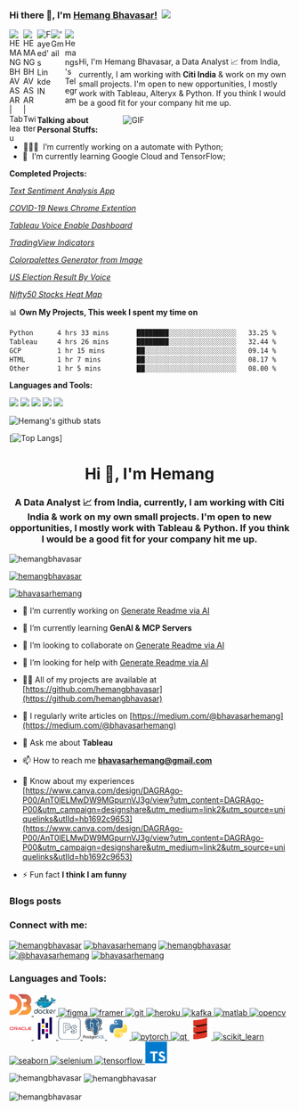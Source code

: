 ### Hi there 👋, I'm [Hemang Bhavasar!](https://github.com/hemangbhavasar) &nbsp;![](https://komarev.com/ghpvc/?username=hemangbhavasar)

<a href="https://public.tableau.com/app/profile/hemang.bhavasar">
  <img align="left" alt="HEMANG BHAVASAR | Tableau" width="25px" src="https://nextviewconsulting.com/sites/default/files/styles/large/public/icons/logo-tableau-cirkel.png?itok=CsAZTLUk" />
</a>
<a href="https://twitter.com/bhavasarhemang">
  <img align="left" alt="HEMANG BHAVASAR | Twitter" width="25px" src="https://cdn3.iconfinder.com/data/icons/basicolor-reading-writing/24/077_twitter-512.png" />
</a>
<a href="https://www.linkedin.com/in/hemangbhavasar/">
  <img align="left" alt="Fayeed's LinkdeIN" width="25px" src="https://cdn.iconscout.com/icon/free/png-256/linkedin-42-151143.png" />
</a>
<a href="bhavasarhemang@gmail.com">
  <img align="left" alt="'Gmail" width="25px" src="https://cdn.worldvectorlogo.com/logos/official-gmail-icon-2020-.svg" />
</a>
<a href="https://t.me/bhavasarhemang">
  <img align="left" alt="Hemangs's Telegram" width="25px" src="https://upload.wikimedia.org/wikipedia/commons/thumb/8/82/Telegram_logo.svg/1024px-Telegram_logo.svg.png" />
</a>

<br />
<br />

Hi, I'm Hemang Bhavasar, a Data Analyst 📈 from India, currently, I am working with **Citi India** & work on my own small projects.
I'm open to new opportunities, I mostly work with Tableau, Alteryx & Python. If you think I would be a good fit for your company hit me up.

  <img align="right" alt="GIF" src="https://cdn.dribbble.com/users/1797155/screenshots/5018207/malware-attack.gif" width="300" />

  
  
**Talking about Personal Stuffs:**

- 👨🏽‍💻 &nbsp;I’m currently working on a automate with Python;
- 🌱 &nbsp;I’m currently learning Google Cloud and TensorFlow; 

**Completed Projects:**

*[Text Sentiment Analysis App](https://github.com/hemangbhavasar/Text-Sentiment-Analysis-_Streamlite)*

*[COVID-19 News Chrome Extention](https://github.com/hemangbhavasar/Covid-19-Chrome-Extention)*

*[Tableau Voice Enable Dashboard](https://github.com/hemangbhavasar/MedicalDashboard.github.io)*

*[TradingView Indicators](https://github.com/hemangbhavasar/indicator)*

*[Colorpalettes Generator from Image](https://github.com/hemangbhavasar/Colorpalettes)*

*[US Election Result By Voice](https://github.com/hemangbhavasar/WhoWillWin.github.io)*

*[Nifty50 Stocks Heat Map](https://github.com/hemangbhavasar/heatmap)*



📊 **Own My Projects, This week I spent my time on**
<!--START_SECTION:waka-->
```text
Python      4 hrs 33 mins       ████████░░░░░░░░░░░░░░░░░   33.25 % 
Tableau     4 hrs 26 mins       ████████░░░░░░░░░░░░░░░░░   32.44 % 
GCP         1 hr 15 mins        ██░░░░░░░░░░░░░░░░░░░░░░░   09.14 % 
HTML        1 hr 7 mins         ██░░░░░░░░░░░░░░░░░░░░░░░   08.17 % 
Other       1 hr 5 mins         ██░░░░░░░░░░░░░░░░░░░░░░░   08.00 %
```
<!--END_SECTION:waka-->

**Languages and Tools:**  

<code><img height="30" src="https://media.licdn.com/dms/image/C560BAQG5f9rvo3ImJA/company-logo_200_200/0?e=2159024400&v=beta&t=SCHfS3wATbmGJW6Nm0OXUrrvdWf61ZpbjV5HerdEfys"></code>
<code><img height="30" src="https://www.theinformationlab.de/wp-content/uploads/2019/10/2019-10-21-23_44_51-alteryx-logo-Google-Search.png"></code>
<code><img height="30" src="https://www.python.org/static/community_logos/python-logo-master-v3-TM-flattened.png"></code>
<code><img height="30" src="https://www.bsonetwork.com/wp-content/uploads/19_04-Google-Cloud-PR-Image-3.png"></code>
<code><img height="30" src="https://www.gstatic.com/devrel-devsite/prod/v2e3f09d6e6536badfdb5bf4153d08404c10f0bdcdc9056b4896a90327dc2c4ff/tensorflow/images/logo.png"></code>


![Hemang's github stats](https://github-readme-stats.vercel.app/api?username=hemangbhavasar&show_icons=true&title_color=fff&icon_color=79ff97&text_color=9f9f9f&bg_color=151515)

[![Top Langs](https://github-readme-stats.vercel.app/api/top-langs/?username=hemangbhavasar&layout=compact&theme=dark)]




<h1 align="center">Hi 👋, I'm Hemang</h1>
<h3 align="center">A Data Analyst 📈 from India, currently, I am working with Citi India & work on my own small projects. I'm open to new opportunities, I mostly work with Tableau & Python. If you think I would be a good fit for your company hit me up.</h3>

<p align="left"> <img src="https://komarev.com/ghpvc/?username=hemangbhavasar&label=Profile%20views&color=0e75b6&style=flat" alt="hemangbhavasar" /> </p>

<p align="left"> <a href="https://github.com/ryo-ma/github-profile-trophy"><img src="https://github-profile-trophy.vercel.app/?username=hemangbhavasar" alt="hemangbhavasar" /></a> </p>

<p align="left"> <a href="https://twitter.com/bhavasarhemang" target="blank"><img src="https://img.shields.io/twitter/follow/bhavasarhemang?logo=twitter&style=for-the-badge" alt="bhavasarhemang" /></a> </p>

- 🔭 I’m currently working on [Generate Readme via AI](https://github.com/hemangbhavasar/Generate-Readme-via-AI)

- 🌱 I’m currently learning **GenAI & MCP Servers**

- 👯 I’m looking to collaborate on [Generate Readme via AI](https://github.com/hemangbhavasar/Generate-Readme-via-AI)

- 🤝 I’m looking for help with [Generate Readme via AI](https://github.com/hemangbhavasar/Generate-Readme-via-AI)

- 👨‍💻 All of my projects are available at [https://github.com/hemangbhavasar](https://github.com/hemangbhavasar)

- 📝 I regularly write articles on [https://medium.com/@bhavasarhemang](https://medium.com/@bhavasarhemang)

- 💬 Ask me about **Tableau**

- 📫 How to reach me **bhavasarhemang@gmail.com**

- 📄 Know about my experiences [https://www.canva.com/design/DAGRAgo-P00/AnT0lELMwDW9MGpurnVJ3g/view?utm_content=DAGRAgo-P00&utm_campaign=designshare&utm_medium=link2&utm_source=uniquelinks&utlId=hb1692c9653](https://www.canva.com/design/DAGRAgo-P00/AnT0lELMwDW9MGpurnVJ3g/view?utm_content=DAGRAgo-P00&utm_campaign=designshare&utm_medium=link2&utm_source=uniquelinks&utlId=hb1692c9653)

- ⚡ Fun fact **I think I am funny**

### Blogs posts
<!-- BLOG-POST-LIST:START -->
<!-- BLOG-POST-LIST:END -->

<h3 align="left">Connect with me:</h3>
<p align="left">
<a href="https://codepen.io/hemangbhavasar" target="blank"><img align="center" src="https://raw.githubusercontent.com/rahuldkjain/github-profile-readme-generator/master/src/images/icons/Social/codepen.svg" alt="hemangbhavasar" height="30" width="40" /></a>
<a href="https://twitter.com/bhavasarhemang" target="blank"><img align="center" src="https://raw.githubusercontent.com/rahuldkjain/github-profile-readme-generator/master/src/images/icons/Social/twitter.svg" alt="bhavasarhemang" height="30" width="40" /></a>
<a href="https://linkedin.com/in/hemangbhavasar" target="blank"><img align="center" src="https://raw.githubusercontent.com/rahuldkjain/github-profile-readme-generator/master/src/images/icons/Social/linked-in-alt.svg" alt="hemangbhavasar" height="30" width="40" /></a>
<a href="https://medium.com/@bhavasarhemang" target="blank"><img align="center" src="https://raw.githubusercontent.com/rahuldkjain/github-profile-readme-generator/master/src/images/icons/Social/medium.svg" alt="@bhavasarhemang" height="30" width="40" /></a>
<a href="https://auth.geeksforgeeks.org/user/bhavasarhemang" target="blank"><img align="center" src="https://raw.githubusercontent.com/rahuldkjain/github-profile-readme-generator/master/src/images/icons/Social/geeks-for-geeks.svg" alt="bhavasarhemang" height="30" width="40" /></a>
</p>

<h3 align="left">Languages and Tools:</h3>
<p align="left"> <a href="https://d3js.org/" target="_blank" rel="noreferrer"> <img src="https://raw.githubusercontent.com/devicons/devicon/master/icons/d3js/d3js-original.svg" alt="d3js" width="40" height="40"/> </a> <a href="https://www.docker.com/" target="_blank" rel="noreferrer"> <img src="https://raw.githubusercontent.com/devicons/devicon/master/icons/docker/docker-original-wordmark.svg" alt="docker" width="40" height="40"/> </a> <a href="https://www.figma.com/" target="_blank" rel="noreferrer"> <img src="https://www.vectorlogo.zone/logos/figma/figma-icon.svg" alt="figma" width="40" height="40"/> </a> <a href="https://www.framer.com/" target="_blank" rel="noreferrer"> <img src="https://www.vectorlogo.zone/logos/framer/framer-icon.svg" alt="framer" width="40" height="40"/> </a> <a href="https://git-scm.com/" target="_blank" rel="noreferrer"> <img src="https://www.vectorlogo.zone/logos/git-scm/git-scm-icon.svg" alt="git" width="40" height="40"/> </a> <a href="https://heroku.com" target="_blank" rel="noreferrer"> <img src="https://www.vectorlogo.zone/logos/heroku/heroku-icon.svg" alt="heroku" width="40" height="40"/> </a> <a href="https://kafka.apache.org/" target="_blank" rel="noreferrer"> <img src="https://www.vectorlogo.zone/logos/apache_kafka/apache_kafka-icon.svg" alt="kafka" width="40" height="40"/> </a> <a href="https://www.mathworks.com/" target="_blank" rel="noreferrer"> <img src="https://upload.wikimedia.org/wikipedia/commons/2/21/Matlab_Logo.png" alt="matlab" width="40" height="40"/> </a> <a href="https://opencv.org/" target="_blank" rel="noreferrer"> <img src="https://www.vectorlogo.zone/logos/opencv/opencv-icon.svg" alt="opencv" width="40" height="40"/> </a> <a href="https://www.oracle.com/" target="_blank" rel="noreferrer"> <img src="https://raw.githubusercontent.com/devicons/devicon/master/icons/oracle/oracle-original.svg" alt="oracle" width="40" height="40"/> </a> <a href="https://pandas.pydata.org/" target="_blank" rel="noreferrer"> <img src="https://raw.githubusercontent.com/devicons/devicon/2ae2a900d2f041da66e950e4d48052658d850630/icons/pandas/pandas-original.svg" alt="pandas" width="40" height="40"/> </a> <a href="https://www.photoshop.com/en" target="_blank" rel="noreferrer"> <img src="https://raw.githubusercontent.com/devicons/devicon/master/icons/photoshop/photoshop-line.svg" alt="photoshop" width="40" height="40"/> </a> <a href="https://www.postgresql.org" target="_blank" rel="noreferrer"> <img src="https://raw.githubusercontent.com/devicons/devicon/master/icons/postgresql/postgresql-original-wordmark.svg" alt="postgresql" width="40" height="40"/> </a> <a href="https://www.python.org" target="_blank" rel="noreferrer"> <img src="https://raw.githubusercontent.com/devicons/devicon/master/icons/python/python-original.svg" alt="python" width="40" height="40"/> </a> <a href="https://pytorch.org/" target="_blank" rel="noreferrer"> <img src="https://www.vectorlogo.zone/logos/pytorch/pytorch-icon.svg" alt="pytorch" width="40" height="40"/> </a> <a href="https://www.qt.io/" target="_blank" rel="noreferrer"> <img src="https://upload.wikimedia.org/wikipedia/commons/0/0b/Qt_logo_2016.svg" alt="qt" width="40" height="40"/> </a> <a href="https://www.scala-lang.org" target="_blank" rel="noreferrer"> <img src="https://raw.githubusercontent.com/devicons/devicon/master/icons/scala/scala-original.svg" alt="scala" width="40" height="40"/> </a> <a href="https://scikit-learn.org/" target="_blank" rel="noreferrer"> <img src="https://upload.wikimedia.org/wikipedia/commons/0/05/Scikit_learn_logo_small.svg" alt="scikit_learn" width="40" height="40"/> </a> <a href="https://seaborn.pydata.org/" target="_blank" rel="noreferrer"> <img src="https://seaborn.pydata.org/_images/logo-mark-lightbg.svg" alt="seaborn" width="40" height="40"/> </a> <a href="https://www.selenium.dev" target="_blank" rel="noreferrer"> <img src="https://raw.githubusercontent.com/detain/svg-logos/780f25886640cef088af994181646db2f6b1a3f8/svg/selenium-logo.svg" alt="selenium" width="40" height="40"/> </a> <a href="https://www.tensorflow.org" target="_blank" rel="noreferrer"> <img src="https://www.vectorlogo.zone/logos/tensorflow/tensorflow-icon.svg" alt="tensorflow" width="40" height="40"/> </a> <a href="https://www.typescriptlang.org/" target="_blank" rel="noreferrer"> <img src="https://raw.githubusercontent.com/devicons/devicon/master/icons/typescript/typescript-original.svg" alt="typescript" width="40" height="40"/> </a> </p>

<p><img align="left" src="https://github-readme-stats.vercel.app/api/top-langs?username=hemangbhavasar&show_icons=true&locale=en&layout=compact" alt="hemangbhavasar" /></p>

<p>&nbsp;<img align="center" src="https://github-readme-stats.vercel.app/api?username=hemangbhavasar&show_icons=true&locale=en" alt="hemangbhavasar" /></p>

<p><img align="center" src="https://github-readme-streak-stats.herokuapp.com/?user=hemangbhavasar&" alt="hemangbhavasar" /></p>


